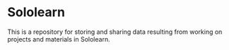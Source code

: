 # Sololearn
This is a repository for storing and sharing data resulting from working on projects and materials in Sololearn.
